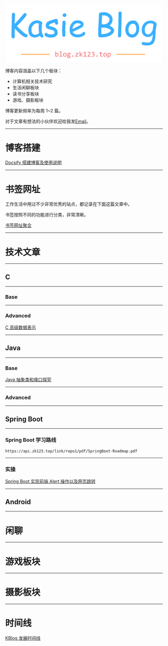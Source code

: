<p align="center">
    <a href="https://blog.zk123.top/" target="_blank">
        <img src="./static/img/kblog.png" width=""/>
    </a>
</p>

博客内容涵盖以下几个板块：
- 计算机相关技术研究
- 生活闲聊板块
- 读书分享板块
- 游戏、摄影板块

博客更新频率为每周 1~2 篇。

对于文章有想法的小伙伴欢迎给我发[Email](mailto:kasie_bot@163.com)。

---
# **博客搭建**
[Docsify 搭建博客及使用说明](/2022/07/docsify.md)

---
# **书签网址**
工作生活中用过不少非常优秀的站点，都记录在下面这篇文章中。

书签按照不同的功能进行分类，非常清晰。

[书签网址聚合](/2022/07/bookmark.md)

---
# **技术文章**
---
## **C**
---
### **Base**

---
### **Advanced**
[C 高级数据表示](2022/07/c-advanced-data.md)


---
## **Java**

---
### **Base**
[Java 抽象类和接口探究](2022/07/java-base-abstract-class-and-interface.md)

---
### **Advanced**
---
## **Spring Boot**

---
### **Spring Boot 学习路线**
```pdf
https://api.zk123.top/link/repo1/pdf/SpringBoot-Roadmap.pdf
```

---
### **实操**
[Spring Boot 实现前端 Alert 操作以及网页跳转](2022/07/spring-boot-alert-in-browser.md)

---
## **Android**

---
# **闲聊**

---
# **游戏板块**


---
# **摄影板块**


---
# **时间线**
[KBlog 发展时间线](/2022/07/timeline.md)
